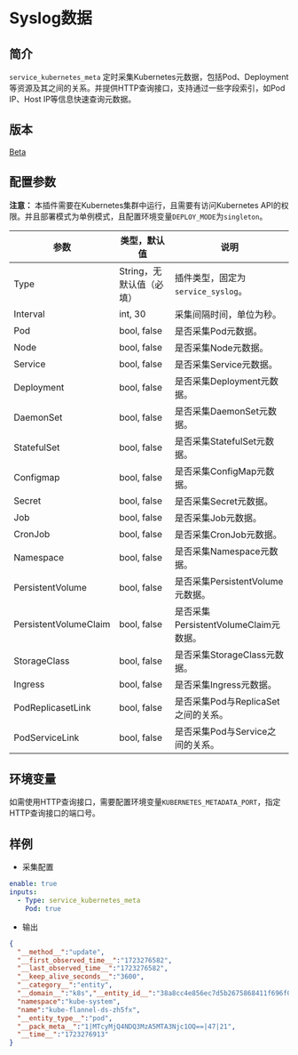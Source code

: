 # Syslog数据

## 简介

`service_kubernetes_meta` 定时采集Kubernetes元数据，包括Pod、Deployment等资源及其之间的关系。并提供HTTP查询接口，支持通过一些字段索引，如Pod IP、Host IP等信息快速查询元数据。

## 版本

[Beta](../stability-level.md)

## 配置参数

**注意：** 本插件需要在Kubernetes集群中运行，且需要有访问Kubernetes API的权限。并且部署模式为单例模式，且配置环境变量`DEPLOY_MODE`为`singleton`。

| 参数 | 类型，默认值 | 说明 |
| - | - | - |
| Type | String，无默认值（必填） | 插件类型，固定为`service_syslog`。 |
| Interval | int, 30 | 采集间隔时间，单位为秒。 |
| Pod | bool, false | 是否采集Pod元数据。 |
| Node | bool, false | 是否采集Node元数据。 |
| Service | bool, false | 是否采集Service元数据。 |
| Deployment | bool, false | 是否采集Deployment元数据。 |
| DaemonSet | bool, false | 是否采集DaemonSet元数据。 |
| StatefulSet | bool, false | 是否采集StatefulSet元数据。 |
| Configmap | bool, false | 是否采集ConfigMap元数据。 |
| Secret | bool, false | 是否采集Secret元数据。 |
| Job | bool, false | 是否采集Job元数据。 |
| CronJob | bool, false | 是否采集CronJob元数据。 |
| Namespace | bool, false | 是否采集Namespace元数据。 |
| PersistentVolume | bool, false | 是否采集PersistentVolume元数据。 |
| PersistentVolumeClaim | bool, false | 是否采集PersistentVolumeClaim元数据。 |
| StorageClass | bool, false | 是否采集StorageClass元数据。 |
| Ingress | bool, false | 是否采集Ingress元数据。 |
| PodReplicasetLink | bool, false | 是否采集Pod与ReplicaSet之间的关系。 |
| PodServiceLink | bool, false | 是否采集Pod与Service之间的关系。 |

## 环境变量

如需使用HTTP查询接口，需要配置环境变量`KUBERNETES_METADATA_PORT`，指定HTTP查询接口的端口号。

## 样例

* 采集配置

```yaml
enable: true
inputs:
  - Type: service_kubernetes_meta
    Pod: true
```

* 输出

```json
{
  "__method__":"update",
  "__first_observed_time__":"1723276582",
  "__last_observed_time__":"1723276582",
  "__keep_alive_seconds__":"3600",
  "__category__":"entity",
  "__domain__":"k8s","__entity_id__":"38a8cc4e856ec7d5b2675868411f696f053dccebc06b8819b02442ee5a07091c",
  "namespace":"kube-system",
  "name":"kube-flannel-ds-zh5fx",
  "__entity_type__":"pod",
  "__pack_meta__":"1|MTcyMjQ4NDQ3MzA5MTA3Njc1OQ==|47|21",
  "__time__":"1723276913"
}
```
